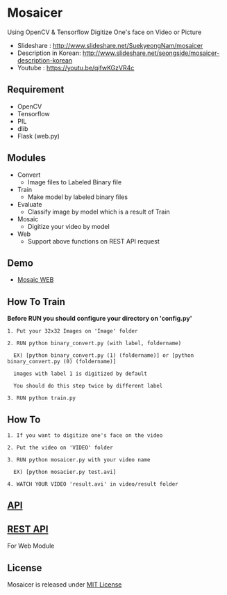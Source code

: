 # Mosaicer
Using OpenCV & Tensorflow Digitize One's face on Video or Picture

* Slideshare : http://www.slideshare.net/SuekyeongNam/mosaicer
* Description in Korean: http://www.slideshare.net/seongside/mosaicer-description-korean
* Youtube : https://youtu.be/qifwKGzVR4c


## Requirement
+ OpenCV
+ Tensorflow
+ PIL
+ dlib
+ Flask (web.py)

## Modules
* Convert
  * Image files to Labeled Binary file
* Train
  * Make model by labeled binary files
* Evaluate
  * Classify image by model which is a result of Train
* Mosaic
  * Digitize your video by model
* Web
  * Support above functions on REST API request


## Demo
* [Mosaic WEB]

## How To Train
<strong>Before RUN you should configure your directory on 'config.py'</strong>

```
1. Put your 32x32 Images on 'Image' folder

2. RUN python binary_convert.py (with label, foldername)

  EX) [python binary_convert.py (1) (foldername)] or [python binary_convert.py (0) (foldername)]

  images with label 1 is digitized by default

  You should do this step twice by different label

3. RUN python train.py
```


## How To
```
1. If you want to digitize one's face on the video

2. Put the video on 'VIDEO' folder

3. RUN python mosaicer.py with your video name

  EX) [python mosacier.py test.avi]

4. WATCH YOUR VIDEO 'result.avi' in video/result folder
```

## [API]


## [REST API]
For Web Module


## License
Mosaicer is released under [MIT License]

[MIT License]: https://github.com/seongahjo/Mosaicer/blob/dev/LICENSE
[API]: https://github.com/seongahjo/Mosaicer/blob/master/API.md
[REST API]: https://github.com/seongahjo/Mosaicer/blob/master/REST_API.md
[Mosaic WEB]: https://github.com/seongahjo/Mosaicer/tree/master/node
